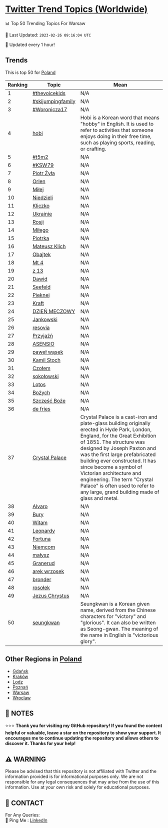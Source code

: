 [Twitter Trend Topics (Worldwide)](https://github.com/ErcinDedeoglu/Twitter-Trend-Topics)
==========


📊 Top 50 Trending Topics For Warsaw

📆 Last Updated: `2023-02-26 09:16:04 UTC`

🔧 Updated every 1 hour!


## Trends

This is top 50 for [Poland](</Poland>)

| Ranking | Topic | Mean |
| ------- | ------------ | ------------ |
| 1 | [#thevoicekids](http://twitter.com/search?q=%23thevoicekids) | N/A |
| 2 | [#skijumpingfamily](http://twitter.com/search?q=%23skijumpingfamily) | N/A |
| 3 | [#Woronicza17](http://twitter.com/search?q=%23Woronicza17) | N/A |
| 4 | [hobi](http://twitter.com/search?q=hobi) | Hobi is a Korean word that means "hobby" in English. It is used to refer to activities that someone enjoys doing in their free time, such as playing sports, reading, or crafting. |
| 5 | [#t5m2](http://twitter.com/search?q=%23t5m2) | N/A |
| 6 | [#KSW79](http://twitter.com/search?q=%23KSW79) | N/A |
| 7 | [Piotr Żyła](http://twitter.com/search?q=Piotr+%c5%bby%c5%82a) | N/A |
| 8 | [Orlen](http://twitter.com/search?q=Orlen) | N/A |
| 9 | [Miłej](http://twitter.com/search?q=Mi%c5%82ej) | N/A |
| 10 | [Niedzieli](http://twitter.com/search?q=Niedzieli) | N/A |
| 11 | [Kliczko](http://twitter.com/search?q=Kliczko) | N/A |
| 12 | [Ukrainie](http://twitter.com/search?q=Ukrainie) | N/A |
| 13 | [Rosji](http://twitter.com/search?q=Rosji) | N/A |
| 14 | [Miłego](http://twitter.com/search?q=Mi%c5%82ego) | N/A |
| 15 | [Piotrka](http://twitter.com/search?q=Piotrka) | N/A |
| 16 | [Mateusz Klich](http://twitter.com/search?q=Mateusz+Klich) | N/A |
| 17 | [Obajtek](http://twitter.com/search?q=Obajtek) | N/A |
| 18 | [Mt 4](http://twitter.com/search?q=Mt+4) | N/A |
| 19 | [z 13](http://twitter.com/search?q=z+13) | N/A |
| 20 | [Dawid](http://twitter.com/search?q=Dawid) | N/A |
| 21 | [Seefeld](http://twitter.com/search?q=Seefeld) | N/A |
| 22 | [Pięknej](http://twitter.com/search?q=Pi%c4%99knej) | N/A |
| 23 | [Kraft](http://twitter.com/search?q=Kraft) | N/A |
| 24 | [DZIEŃ MECZOWY](http://twitter.com/search?q=DZIE%c5%83+MECZOWY) | N/A |
| 25 | [Jankowski](http://twitter.com/search?q=Jankowski) | N/A |
| 26 | [resovia](http://twitter.com/search?q=resovia) | N/A |
| 27 | [Przyjaźń](http://twitter.com/search?q=Przyja%c5%ba%c5%84) | N/A |
| 28 | [ASENSIO](http://twitter.com/search?q=ASENSIO) | N/A |
| 29 | [paweł wąsek](http://twitter.com/search?q=pawe%c5%82+w%c4%85sek) | N/A |
| 30 | [Kamil Stoch](http://twitter.com/search?q=Kamil+Stoch) | N/A |
| 31 | [Czołem](http://twitter.com/search?q=Czo%c5%82em) | N/A |
| 32 | [sokołowski](http://twitter.com/search?q=soko%c5%82owski) | N/A |
| 33 | [Lotos](http://twitter.com/search?q=Lotos) | N/A |
| 34 | [Bożych](http://twitter.com/search?q=Bo%c5%bcych) | N/A |
| 35 | [Szczęść Boże](http://twitter.com/search?q=Szcz%c4%99%c5%9b%c4%87+Bo%c5%bce) | N/A |
| 36 | [de fries](http://twitter.com/search?q=de+fries) | N/A |
| 37 | [Crystal Palace](http://twitter.com/search?q=Crystal+Palace) | Crystal Palace is a cast-iron and plate-glass building originally erected in Hyde Park, London, England, for the Great Exhibition of 1851. The structure was designed by Joseph Paxton and was the first large prefabricated building ever constructed. It has since become a symbol of Victorian architecture and engineering. The term "Crystal Palace" is often used to refer to any large, grand building made of glass and metal. |
| 38 | [Alvaro](http://twitter.com/search?q=Alvaro) | N/A |
| 39 | [Bury](http://twitter.com/search?q=Bury) | N/A |
| 40 | [Witam](http://twitter.com/search?q=Witam) | N/A |
| 41 | [Leopardy](http://twitter.com/search?q=Leopardy) | N/A |
| 42 | [Fortuna](http://twitter.com/search?q=Fortuna) | N/A |
| 43 | [Niemcom](http://twitter.com/search?q=Niemcom) | N/A |
| 44 | [małysz](http://twitter.com/search?q=ma%c5%82ysz) | N/A |
| 45 | [Granerud](http://twitter.com/search?q=Granerud) | N/A |
| 46 | [arek wrzosek](http://twitter.com/search?q=arek+wrzosek) | N/A |
| 47 | [bronder](http://twitter.com/search?q=bronder) | N/A |
| 48 | [rosołek](http://twitter.com/search?q=roso%c5%82ek) | N/A |
| 49 | [Jezus Chrystus](http://twitter.com/search?q=Jezus+Chrystus) | N/A |
| 50 | [seungkwan](http://twitter.com/search?q=seungkwan) | Seungkwan is a Korean given name, derived from the Chinese characters for "victory" and "glorious". It can also be written as Seong-gwan. The meaning of the name in English is "victorious glory". |



## Other Regions in [Poland](</Poland>)

* [Gdańsk](</Poland/Gdańsk.md>)
* [Kraków](</Poland/Kraków.md>)
* [Lodz](</Poland/Lodz.md>)
* [Poznań](</Poland/Poznań.md>)
* [Warsaw](</Poland/Warsaw.md>)
* [Wroclaw](</Poland/Wroclaw.md>)



## 📝 NOTES

⭐⭐⭐ **Thank you for visiting my GitHub repository! If you found the content helpful or valuable, leave a star on the repository to show your support. It encourages me to continue updating the repository and allows others to discover it. Thanks for your help!**


## ⚠️ WARNING

Please be advised that this repository is not affiliated with Twitter and the information provided is for informational purposes only. We are not responsible for any legal consequences that may arise from the use of this information. Use at your own risk and solely for educational purposes.


## 📨 CONTACT

 For Any Queries:  
            🏓 Ping Me : [LinkedIn](https://www.linkedin.com/in/ercindedeoglu/)
